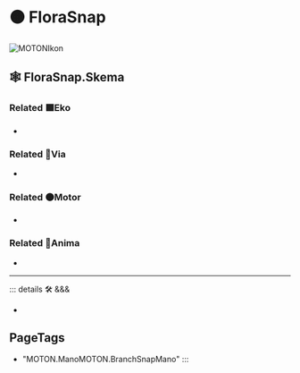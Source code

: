 # 🟠 <motor>FloraSnap</motor>

![MOTONIkon](/Ikon/Motor_Ikon.png)

## 🕸 FloraSnap.Skema

### Related 🟩<ekos>Eko</ekos>

-

### Related 🔻<via>Via</via>

-

### Related 🟠<motor>Motor</motor>

-

### Related 💜<anima>Anima</anima>

-

---

<!-- =================================================== -->
<!-- =================================================== -->
<!-- =================================================== -->
<!-- =================================================== -->
<!-- =================================================== -->
::: details 🛠 <dev>&&&</dev>

-

<h2>PageTags</h2>

- "MOTON.ManoMOTON.BranchSnapMano"
:::
